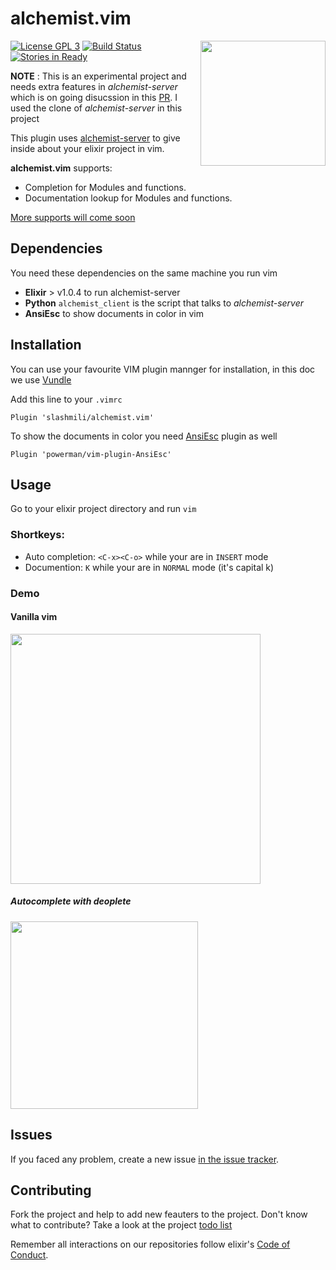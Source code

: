 # alchemist.vim

<img src="https://github.com/slashmili/alchemist.vim/raw/develop/logo.png" width="200" align="right">

[![License GPL 3](https://img.shields.io/badge/license-GPL_3-green.svg)](http://www.gnu.org/licenses/gpl-3.0)
[![Build Status](https://travis-ci.org/slashmili/alchemist.vim.svg?branch=develop)](https://travis-ci.org/slashmili/alchemist.vim)
[![Stories in Ready](https://badge.waffle.io/slashmili/alchemist.vim.png?label=ready&title=Ready)](http://waffle.io/slashmili/alchemist.vim)



**NOTE** : This is an experimental project and needs extra features in *alchemist-server* which is on going disucssion in this [PR](https://github.com/tonini/alchemist-server/pull/8). I used the clone of *alchemist-server* in this project

This plugin uses [alchemist-server](https://github.com/tonini/alchemist-server) to give inside about your elixir project in vim.

**alchemist.vim** supports:

* Completion for Modules and functions.
* Documentation lookup for Modules and functions.

[More supports will come soon](https://github.com/slashmili/alchemist.vim/issues/1)

## Dependencies

You need these dependencies on the same machine you run vim

* **Elixir** > v1.0.4 to run alchemist-server
* **Python** `alchemist_client` is the script that talks to _alchemist-server_ 
* **AnsiEsc** to show documents in color in vim

## Installation

You can use your favourite VIM plugin mannger for installation, in this doc we use [Vundle](https://github.com/VundleVim/Vundle.vim)

Add this line to your `.vimrc`
```
Plugin 'slashmili/alchemist.vim'
```

To show the documents in color you need [AnsiEsc](https://github.com/powerman/vim-plugin-AnsiEsc) plugin as well
```
Plugin 'powerman/vim-plugin-AnsiEsc'
```

## Usage
Go to your elixir project directory and run `vim`

### Shortkeys:

  * Auto completion: `<C-x><C-o>` while your are in `INSERT` mode
  * Documention: `K` while your are in `NORMAL` mode (it's capital k)

### Demo

#### Vanilla vim
<a href="https://asciinema.org/a/e23f0el00vlg0s5z9nrwp6kba"><img src="https://asciinema.org/a/e23f0el00vlg0s5z9nrwp6kba.png" height="400"></a>

##### Autocomplete with deoplete
<a href="https://asciinema.org/a/9uupb79bp90p9ji4jbfolvzuk"><img src="https://asciinema.org/a/9uupb79bp90p9ji4jbfolvzuk.png" height="300"></a>

## Issues

If you faced any problem, create a new issue [in the issue tracker](https://github.com/slashmili/alchemist.vim/issues).

## Contributing

Fork the project and help to add new feauters to the project. Don't know what to contribute? Take a look at the project [todo list](https://github.com/slashmili/alchemist.vim/issues/1)

Remember all interactions on our repositories follow elixir's [Code of Conduct](https://github.com/elixir-lang/elixir/blob/master/CODE_OF_CONDUCT.md).
